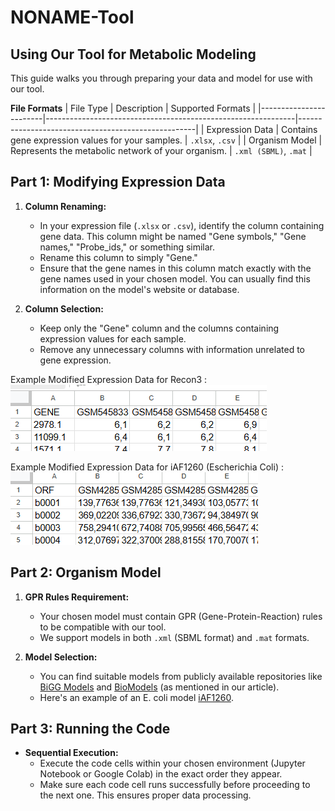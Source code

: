 # NONAME-Tool
## Using Our Tool for Metabolic Modeling

This guide walks you through preparing your data and model for use with our tool.

**File Formats**
| File Type             | Description                                                   | Supported Formats                                  |
|------------------------|--------------------------------------------------------------|----------------------------------------------------|
| Expression Data       | Contains gene expression values for your samples.             | `.xlsx`, `.csv`                                       |
| Organism Model        | Represents the metabolic network of your organism.           | `.xml (SBML)`, `.mat`                               |

## Part 1: Modifying Expression Data 

1. **Column Renaming:**
    - In your expression file (`.xlsx` or `.csv`), identify the column containing gene data. This column might be named "Gene symbols," "Gene names," "Probe_ids," or something similar.
    - Rename this column to simply "Gene."
    - Ensure that the gene names in this column match exactly with the gene names used in your chosen model. You can usually find this information on the model's website or database.

2. **Column Selection:**
    - Keep only the "Gene" column and the columns containing expression values for each sample.
    - Remove any unnecessary columns with information unrelated to gene expression.

Example Modified Expression Data for Recon3 : ![Alt text](Figure1.png?raw=true "Example Modified Expression Data for Recon3D")

Example Modified Expression Data for  iAF1260 (Escherichia Coli) : ![Alt text](Figure2.png?raw=true "Example Modified Expression Data for  iAF1260 (Escherichia Coli)")

## Part 2: Organism Model

1. **GPR Rules Requirement:**
    - Your chosen model must contain GPR (Gene-Protein-Reaction) rules to be compatible with our tool.
    - We support models in both `.xml` (SBML format) and `.mat` formats.

2. **Model Selection:**
    - You can find suitable models from publicly available repositories like [BiGG Models](http://bigg.ucsd.edu/) and [BioModels](https://www.ebi.ac.uk/biomodels/) (as mentioned in our article).
    - Here's an example of an E. coli model [iAF1260](http://bigg.ucsd.edu/models/iAF1260).

## Part 3: Running the Code

- **Sequential Execution:**
    - Execute the code cells within your chosen environment (Jupyter Notebook or Google Colab) in the exact order they appear.
    - Make sure each code cell runs successfully before proceeding to the next one. This ensures proper data processing.
